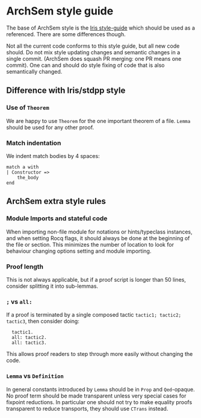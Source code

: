 # ArchSem style guide

The base of ArchSem style is the [Iris
style-guide](https://gitlab.mpi-sws.org/iris/iris/-/blob/master/docs/style_guide.md)
which should be used as a referenced. There are some differences though.

Not all the current code conforms to this style guide, but all new code should.
Do not mix style updating changes and semantic changes in a single commit.
(ArchSem does squash PR merging: one PR means one commit). One can and should do
style fixing of code that is also semantically changed.

## Difference with Iris/stdpp style

### Use of `Theorem`

We are happy to use `Theorem` for the one important theorem of a file. `Lemma`
should be used for any other proof.

### Match indentation

We indent match bodies by 4 spaces:

```coq
match a with
| Constructor =>
    the_body
end
```

## ArchSem extra style rules

### Module Imports and stateful code

When importing non-file module for notations or hints/typeclass instances, and
when setting Rocq flags, it should always be done at the beginning of the file
or section. This minimizes the number of location to look for behaviour changing
options setting and module importing.

### Proof length

This is not always applicable, but if a proof script is longer than 50 lines,
consider splitting it into sub-lemmas.

### `;` vs `all:`

If a proof is terminated by a single composed tactic `tactic1; tactic2; tactic3`,
then consider doing:
```coq
  tactic1.
  all: tactic2.
  all: tactic3.
```

This allows proof readers to step through more easily without changing the code.

### `Lemma` vs `Definition`

In general constants introduced by `Lemma` should be in `Prop` and `Qed`-opaque.
No proof term should be made transparent unless very special cases for
fixpoint reductions. In particular one should not try to make equality proofs
transparent to reduce transports, they should use `CTrans` instead.
